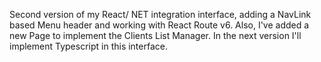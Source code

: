 Second version of my React/ NET integration interface, adding a NavLink based Menu header and working with React Route  v6. Also, I've added a new Page to implement the Clients List Manager. 
In the next version I'll implement Typescript in this interface.
